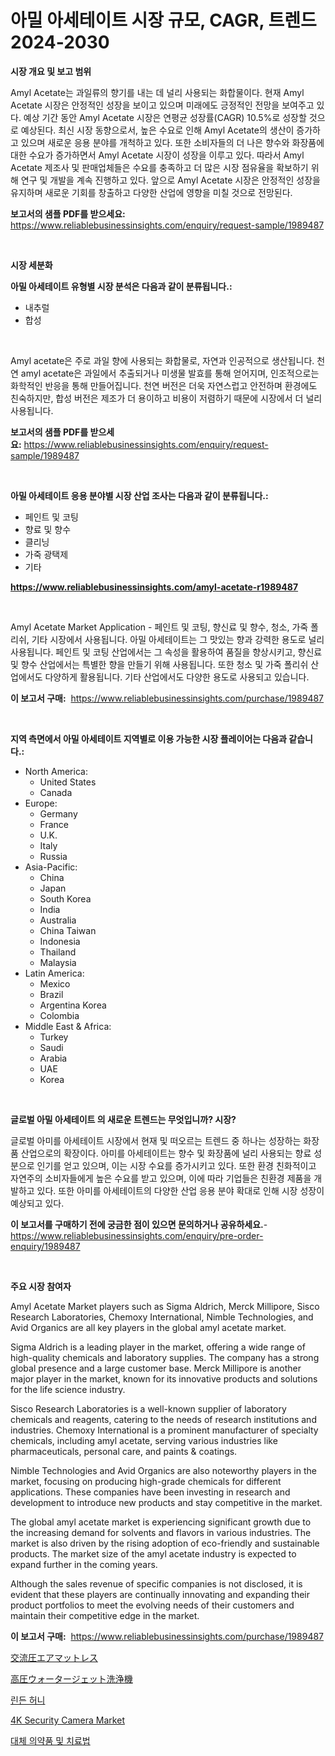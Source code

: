 <p><h1>아밀 아세테이트 시장 규모, CAGR, 트렌드 2024-2030</h1></p><p><strong>시장 개요 및 보고 범위</strong></p>
<p><p>Amyl Acetate는 과일류의 향기를 내는 데 널리 사용되는 화합물이다. 현재 Amyl Acetate 시장은 안정적인 성장을 보이고 있으며 미래에도 긍정적인 전망을 보여주고 있다. 예상 기간 동안 Amyl Acetate 시장은 연평균 성장률(CAGR) 10.5%로 성장할 것으로 예상된다. 최신 시장 동향으로서, 높은 수요로 인해 Amyl Acetate의 생산이 증가하고 있으며 새로운 응용 분야를 개척하고 있다. 또한 소비자들의 더 나은 향수와 화장품에 대한 수요가 증가하면서 Amyl Acetate 시장이 성장을 이루고 있다. 따라서 Amyl Acetate 제조사 및 판매업체들은 수요를 충족하고 더 많은 시장 점유율을 확보하기 위해 연구 및 개발을 계속 진행하고 있다. 앞으로 Amyl Acetate 시장은 안정적인 성장을 유지하며 새로운 기회를 창출하고 다양한 산업에 영향을 미칠 것으로 전망된다.</p></p>
<p><strong>보고서의 샘플 PDF를 받으세요:</strong> <a href="https://www.reliablebusinessinsights.com/enquiry/request-sample/1989487">https://www.reliablebusinessinsights.com/enquiry/request-sample/1989487</a></p>
<p>&nbsp;</p>
<p><strong>시장 세분화</strong></p>
<p><strong>아밀 아세테이트 유형별 시장 분석은 다음과 같이 분류됩니다.:</strong></p>
<p><ul><li>내추럴</li><li>합성</li></ul></p>
<p>&nbsp;</p>
<p><p>Amyl acetate은 주로 과일 향에 사용되는 화합물로, 자연과 인공적으로 생산됩니다. 천연 amyl acetate은 과일에서 추출되거나 미생물 발효를 통해 얻어지며, 인조적으로는 화학적인 반응을 통해 만들어집니다. 천연 버전은 더욱 자연스럽고 안전하며 환경에도 친숙하지만, 합성 버전은 제조가 더 용이하고 비용이 저렴하기 때문에 시장에서 더 널리 사용됩니다.</p></p>
<p><strong>보고서의 샘플 PDF를 받으세요:</strong>&nbsp;<a href="https://www.reliablebusinessinsights.com/enquiry/request-sample/1989487">https://www.reliablebusinessinsights.com/enquiry/request-sample/1989487</a></p>
<p>&nbsp;</p>
<p><strong> 아밀 아세테이트 응용 분야별 시장 산업 조사는 다음과 같이 분류됩니다.:</strong></p>
<p><ul><li>페인트 및 코팅</li><li>향료 및 향수</li><li>클리닝</li><li>가죽 광택제</li><li>기타</li></ul></p>
<p><strong><a href="https://www.reliablebusinessinsights.com/amyl-acetate-r1989487">https://www.reliablebusinessinsights.com/amyl-acetate-r1989487</a></strong></p>
<p>&nbsp;</p>
<p><p>Amyl Acetate Market Application - 페인트 및 코팅, 향신료 및 향수, 청소, 가죽 폴리쉬, 기타 시장에서 사용됩니다. 아밀 아세테이트는 그 맛있는 향과 강력한 용도로 널리 사용됩니다. 페인트 및 코팅 산업에서는 그 속성을 활용하여 품질을 향상시키고, 향신료 및 향수 산업에서는 특별한 향을 만들기 위해 사용됩니다. 또한 청소 및 가죽 폴리쉬 산업에서도 다양하게 활용됩니다. 기타 산업에서도 다양한 용도로 사용되고 있습니다.</p></p>
<p><strong>이 보고서 구매:</strong>&nbsp; <a href="https://www.reliablebusinessinsights.com/purchase/1989487">https://www.reliablebusinessinsights.com/purchase/1989487</a></p>
<p>&nbsp;</p>
<p><strong>지역 측면에서 아밀 아세테이트 지역별로 이용 가능한 시장 플레이어는 다음과 같습니다.:</strong></p>
<p><ul>
    <li>
        North America:
        <ul>
            <li>United States</li>
            <li>Canada</li>
        </ul>
    </li>
    <li>
        Europe:
        <ul>
            <li>Germany</li>
            <li>France</li>
            <li>U.K.</li>
            <li>Italy</li>
            <li>Russia</li>
        </ul>
    </li>
    <li>
        Asia-Pacific:
        <ul>
            <li>China</li>
            <li>Japan</li>
            <li>South Korea</li>
            <li>India</li>
            <li>Australia</li>
            <li>China Taiwan</li>
            <li>Indonesia</li>
            <li>Thailand</li>
            <li>Malaysia</li>
        </ul>
    </li>
    <li>
        Latin America:
        <ul>
            <li>Mexico</li>
            <li>Brazil</li>
            <li>Argentina Korea</li>
            <li>Colombia</li>
        </ul>
    </li>
    <li>
        Middle East & Africa:
        <ul>
            <li>Turkey</li>
            <li>Saudi</li>
            <li>Arabia</li>
            <li>UAE</li>
            <li>Korea</li>
        </ul>
    </li>
    </ul></p>
<p>&nbsp;</p>
<p><strong>글로벌 아밀 아세테이트 의 새로운 트렌드는 무엇입니까? 시장?</strong></p>
<p><p>글로벌 아미를 아세테이트 시장에서 현재 및 떠오르는 트렌드 중 하나는 성장하는 화장품 산업으로의 확장이다. 아미를 아세테이트는 향수 및 화장품에 널리 사용되는 향료 성분으로 인기를 얻고 있으며, 이는 시장 수요를 증가시키고 있다. 또한 환경 친화적이고 자연주의 소비자들에게 높은 수요를 받고 있으며, 이에 따라 기업들은 친환경 제품을 개발하고 있다. 또한 아미를 아세테이트의 다양한 산업 응용 분야 확대로 인해 시장 성장이 예상되고 있다.</p></p>
<p><strong>이 보고서를 구매하기 전에 궁금한 점이 있으면 문의하거나 공유하세요.</strong>- <a href="https://www.reliablebusinessinsights.com/enquiry/pre-order-enquiry/1989487">https://www.reliablebusinessinsights.com/enquiry/pre-order-enquiry/1989487</a></p>
<p>&nbsp;</p>
<p><strong>주요 시장 참여자</strong></p>
<p><p>Amyl Acetate Market players such as Sigma Aldrich, Merck Millipore, Sisco Research Laboratories, Chemoxy International, Nimble Technologies, and Avid Organics are all key players in the global amyl acetate market.</p><p>Sigma Aldrich is a leading player in the market, offering a wide range of high-quality chemicals and laboratory supplies. The company has a strong global presence and a large customer base. Merck Millipore is another major player in the market, known for its innovative products and solutions for the life science industry.</p><p>Sisco Research Laboratories is a well-known supplier of laboratory chemicals and reagents, catering to the needs of research institutions and industries. Chemoxy International is a prominent manufacturer of specialty chemicals, including amyl acetate, serving various industries like pharmaceuticals, personal care, and paints & coatings.</p><p>Nimble Technologies and Avid Organics are also noteworthy players in the market, focusing on producing high-grade chemicals for different applications. These companies have been investing in research and development to introduce new products and stay competitive in the market.</p><p>The global amyl acetate market is experiencing significant growth due to the increasing demand for solvents and flavors in various industries. The market is also driven by the rising adoption of eco-friendly and sustainable products. The market size of the amyl acetate industry is expected to expand further in the coming years.</p><p>Although the sales revenue of specific companies is not disclosed, it is evident that these players are continually innovating and expanding their product portfolios to meet the evolving needs of their customers and maintain their competitive edge in the market.</p></p>
<p><strong>이 보고서 구매:</strong>&nbsp;&nbsp;<a href="https://www.reliablebusinessinsights.com/purchase/1989487">https://www.reliablebusinessinsights.com/purchase/1989487</a></p>
<p><p><a href="https://medium.com/@hugofirst21/%E4%BA%A4%E4%BA%92%E5%9C%A7%E5%8A%9B%E3%82%A8%E3%82%A2%E3%83%9E%E3%83%83%E3%83%88%E3%83%AC%E3%82%B9%E5%B8%82%E5%A0%B4%E3%82%A4%E3%83%B3%E3%82%B5%E3%82%A4%E3%83%88-%E5%B8%82%E5%A0%B4%E5%8B%95%E5%90%91-%E6%88%90%E9%95%B7-2024%E5%B9%B4%E3%81%8B%E3%82%892031%E5%B9%B4%E3%81%BE%E3%81%A7%E3%81%AE%E4%BA%88%E6%B8%AC-4a721308a42c">交流圧エアマットレス</a></p><p><a href="https://medium.com/@jacksonwiza1924/%E9%AB%98%E5%9C%A7%E6%B0%B4%E6%B5%81%E6%B8%85%E6%8E%83%E6%A9%9F%E5%B8%82%E5%A0%B4%E3%83%AC%E3%83%9D%E3%83%BC%E3%83%88%E3%81%AF-%E3%81%93%E3%81%AE%E5%B8%82%E5%A0%B4%E3%81%AE%E6%9C%80%E6%96%B0%E3%81%AE%E3%83%88%E3%83%AC%E3%83%B3%E3%83%89%E3%81%A8%E6%88%90%E9%95%B7%E6%A9%9F%E4%BC%9A%E3%82%92%E6%98%8E%E3%82%89%E3%81%8B%E3%81%AB%E3%81%97%E3%81%A6%E3%81%84%E3%81%BE%E3%81%99-b6f57d2265c2">高圧ウォータージェット洗浄機</a></p><p><a href="https://medium.com/@emmettsaynford43546/%EB%A6%B0%EB%8D%B4-%ED%97%88%EB%8B%88-%EC%8B%9C%EC%9E%A5-%EC%8B%9C%EC%9E%A5-%EC%A0%90%EC%9C%A0%EC%9C%A8-%EC%8B%9C%EC%9E%A5-%EB%8F%99%ED%96%A5-%EB%B0%8F-%EB%AF%B8%EB%9E%98-%EC%84%B1%EC%9E%A5-%ED%83%90%EC%83%89-b18bc1738b49">린든 허니</a></p><p><a href="https://issuu.com/reportprime-2/docs/4k-security-camera-market-size-2030.pptx">4K Security Camera Market</a></p><p><a href="https://github.com/chupp85/Market-Research-Report-List-1/blob/main/205310474898.md">대체 의약품 및 치료법</a></p></p>